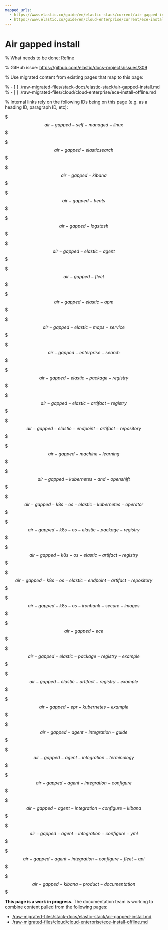 ```yaml
---
mapped_urls:
  - https://www.elastic.co/guide/en/elastic-stack/current/air-gapped-install.html
  - https://www.elastic.co/guide/en/cloud-enterprise/current/ece-install-offline.html
---
```


# Air gapped install

% What needs to be done: Refine

% GitHub issue: https://github.com/elastic/docs-projects/issues/309

% Use migrated content from existing pages that map to this page:

% - [ ] ./raw-migrated-files/stack-docs/elastic-stack/air-gapped-install.md
% - [ ] ./raw-migrated-files/cloud/cloud-enterprise/ece-install-offline.md

% Internal links rely on the following IDs being on this page (e.g. as a heading ID, paragraph ID, etc):

$$$air-gapped-self-managed-linux$$$

$$$air-gapped-elasticsearch$$$

$$$air-gapped-kibana$$$

$$$air-gapped-beats$$$

$$$air-gapped-logstash$$$

$$$air-gapped-elastic-agent$$$

$$$air-gapped-fleet$$$

$$$air-gapped-elastic-apm$$$

$$$air-gapped-elastic-maps-service$$$

$$$air-gapped-enterprise-search$$$

$$$air-gapped-elastic-package-registry$$$

$$$air-gapped-elastic-artifact-registry$$$

$$$air-gapped-elastic-endpoint-artifact-repository$$$

$$$air-gapped-machine-learning$$$

$$$air-gapped-kubernetes-and-openshift$$$

$$$air-gapped-k8s-os-elastic-kubernetes-operator$$$

$$$air-gapped-k8s-os-elastic-package-registry$$$

$$$air-gapped-k8s-os-elastic-artifact-registry$$$

$$$air-gapped-k8s-os-elastic-endpoint-artifact-repository$$$

$$$air-gapped-k8s-os-ironbank-secure-images$$$

$$$air-gapped-ece$$$

$$$air-gapped-elastic-package-registry-example$$$

$$$air-gapped-elastic-artifact-registry-example$$$

$$$air-gapped-epr-kubernetes-example$$$

$$$air-gapped-agent-integration-guide$$$

$$$air-gapped-agent-integration-terminology$$$

$$$air-gapped-agent-integration-configure$$$

$$$air-gapped-agent-integration-configure-kibana$$$

$$$air-gapped-agent-integration-configure-yml$$$

$$$air-gapped-agent-integration-configure-fleet-api$$$

$$$air-gapped-kibana-product-documentation$$$


**This page is a work in progress.** The documentation team is working to combine content pulled from the following pages:

* [/raw-migrated-files/stack-docs/elastic-stack/air-gapped-install.md](/raw-migrated-files/stack-docs/elastic-stack/air-gapped-install.md)
* [/raw-migrated-files/cloud/cloud-enterprise/ece-install-offline.md](/raw-migrated-files/cloud/cloud-enterprise/ece-install-offline.md)